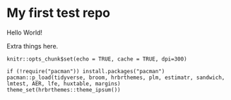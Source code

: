 # My first test repo

Hello World!

Extra things here.

```{r setup, include=FALSE}
knitr::opts_chunk$set(echo = TRUE, cache = TRUE, dpi=300)
```

```{r test,}
if (!require("pacman")) install.packages("pacman")
pacman::p_load(tidyverse, broom, hrbrthemes, plm, estimatr, sandwich, lmtest, AER, lfe, huxtable, margins)
theme_set(hrbrthemes::theme_ipsum())
```
